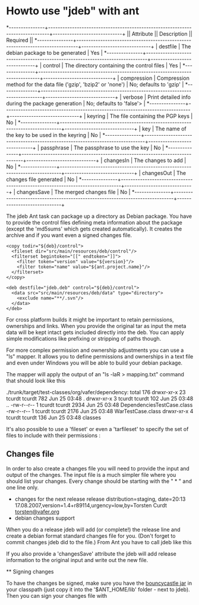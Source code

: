 # Howto use "jdeb" with ant

  *---------------+------------------------------------------------------------------------------+-----------------------------+
  || Attribute    || Description                                                                 || Required                  ||
  *---------------+------------------------------------------------------------------------------+-----------------------------+
  | destfile      | The debian package to be generated                                           | Yes                         |
  *---------------+------------------------------------------------------------------------------+-----------------------------+
  | control       | The directory containing the control files                                   | Yes                         |
  *---------------+------------------------------------------------------------------------------+-----------------------------+
  | compression   | Compression method for the data file ('gzip', 'bzip2' or 'none')             | No; defaults to 'gzip'      |
  *---------------+------------------------------------------------------------------------------+-----------------------------+
  | verbose       | Print detailed info during the package generation                            | No; defaults to 'false'>    |
  *---------------+------------------------------------------------------------------------------+-----------------------------+
  | keyring       | The file containing the PGP keys                                             | No                          |
  *---------------+------------------------------------------------------------------------------+-----------------------------+
  | key           | The name of the key to be used in the keyring                                | No                          |
  *---------------+------------------------------------------------------------------------------+-----------------------------+
  | passphrase    | The passphrase to use the key                                                | No                          |
  *---------------+------------------------------------------------------------------------------+-----------------------------+
  | changesIn     | The changes to add                                                           | No                          |
  *---------------+------------------------------------------------------------------------------+-----------------------------+
  | changesOut    | The changes file generated                                                   | No                          |
  *---------------+------------------------------------------------------------------------------+-----------------------------+
  | changesSave   | The merged changes file                                                      | No                          |
  *---------------+------------------------------------------------------------------------------+-----------------------------+

The jdeb Ant task can package up a directory as Debian package. You have to
provide the control files defining meta information about the package (except
the 'md5sums' which gets created automatically). It creates the archive
and if you want even a signed changes file.

  <target name="package">
    <taskdef name="deb" classname="org.vafer.jdeb.ant.DebAntTask"/>

    <copy todir="${deb}/control">
      <fileset dir="src/main/resources/deb/control"/>
      <filterset begintoken="[[" endtoken="]]">
        <filter token="version" value="${version}"/>
        <filter token="name" value="${ant.project.name}"/>
      </filterset>
    </copy>
      
    <deb destfile="jdeb.deb" control="${deb}/control">
      <data src="src/main/resources/deb/data" type="directory">
        <exclude name="**/.svn"/>
      </data>
    </deb>
  </target>

For cross platform builds it might be important to retain permissions,
ownerships and links. When you provide the original tar as input the meta data
will be kept intact gets included directly into the deb. You can apply simple
modifications like prefixing or stripping of paths though.

  <deb destfile="jdeb.deb" control="${deb}/control">
    <data src="src/release.tgz" type="archive">
      <mapper type="prefix" strip="1" prefix="/somewhere/else"/>
      <exclude name="**/.svn"/>
    </data>
  </deb>

For more complex permission and ownership adjustments you can use a "ls"
mapper. It allows you to define permissions and ownerships in a text file and
even under Windows you will be able to build your debian package.

  <deb destfile="jdeb.deb" control="${deb}/control">
    <data src="src/release.tgz" type="archive">
      <mapper type="ls" src="mapping.txt" />
    </data>
  </deb>

The mapper will apply the output of an "ls -laR > mapping.txt" command
that should look like this

  ./trunk/target/test-classes/org/vafer/dependency:
  total 176
  drwxr-xr-x   23 tcurdt  tcurdt   782 Jun 25 03:48 .
  drwxr-xr-x    3 tcurdt  tcurdt   102 Jun 25 03:48 ..
  -rw-r--r--    1 tcurdt  tcurdt  2934 Jun 25 03:48 DependenciesTestCase.class
  -rw-r--r--    1 tcurdt  tcurdt  2176 Jun 25 03:48 WarTestCase.class
  drwxr-xr-x    4 tcurdt  tcurdt   136 Jun 25 03:48 classes

It's also possible to use a 'fileset' or even a 'tarfileset' to
specify the set of files to include with their permissions :

  <deb destfile="jdeb.deb" control="${deb}/control">
    <tarfileset dir="src/main/resources/deb/data"
             prefix="/somewhere/else"
           filemode="600"
           username="tcurdt"
              group="tcurdt"/>
  </deb>

## Changes file

In order to also create a changes file you will need to provide the input and
output of the changes. The input file is a much simpler file where you should
list your changes. Every change should be starting with the " * " and one line
only.

  * changes for the next release
  release distribution=staging, date=20:13 17.08.2007,version=1.4+r89114,urgency=low,by=Torsten Curdt <torsten@vafer.org>
  * debian changes support

When you do a release jdeb will add (or complete!) the release line and create
a debian format standard changes file for you. (Don't forget to commit changes
jdeb did to the file.) From Ant you have to call jdeb like this

  <deb destfile="jdeb.deb" control="${deb}/control"
      changesIn="changes.txt"
     changesOut="jdeb.changes">
    <data src="some/dir"/>
  </deb>

If you also provide a 'changesSave' attribute the jdeb will add release
information to the original input and write out the new file.
 
  <deb destfile="jdeb.deb" control="${deb}/control"
      changesIn="changes.txt"
     changesOut="jdeb.changes"
    changesSave="changes.txt">
    <data src="some/dir"/>
  </deb>


** Signing changes

To have the changes be signed, make sure you have the
[bouncycastle jar](http://www.bouncycastle.org/java.html) in your
classpath (just copy it into the '$ANT_HOME/lib' folder - next to jdeb).
Then you can sign your changes file with

  <deb destfile="jdeb.deb" control="${deb}/control"
      changesIn="changes.txt"
     changesOut="jdeb.changes"
            key="2E074D8F"
     passphrase="secret"
        keyring="/Users/tcurdt/.gnupg/secring.gpg">
    <data src="some/dir"/>
  </deb>

